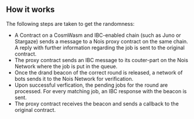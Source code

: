 ## How it works

The following steps are taken to get the randomness:

- A Contract on a CosmWasm and IBC-enabled chain (such as Juno or Stargaze) sends a message to a Nois proxy contract on the same chain. A reply with further information regarding the job is sent to the original contract.
- The proxy contract sends an IBC message to its couter-part on the Nois Network where the job is put in the queue.
- Once the drand beacon of the correct round is released, a network of bots sends it to the Nois Network for verification.
- Upon successful verfication, the pending jobs for the round are processed. For every matching job, an IBC response with the beacon is sent.
- The proxy contract receives the beacon and sends a callback to the original contract.
